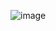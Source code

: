 ![image](https://github.com/Hachi282/Hachi282/assets/47174514/5f12bf88-5785-42f9-a11f-b15911a74e2e)


<!--
**Hachi282/Hachi282** is a ✨ _special_ ✨ repository because its `README.md` (this file) appears on your GitHub profile.

Here are some ideas to get you started:

- 🔭 I’m currently working on ...
- 🌱 I’m currently learning ...
- 👯 I’m looking to collaborate on ...
- 🤔 I’m looking for help with ...
- 💬 Ask me about ...
- 📫 How to reach me: ...
- 😄 Pronouns: ...
- ⚡ Fun fact: ...
-->
